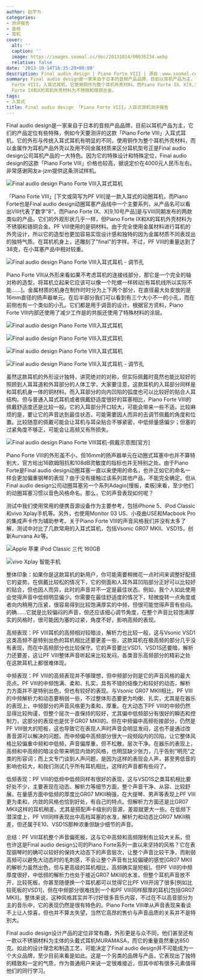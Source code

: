 ```yaml
---
author: 赵宇为
categories:
- 测评报告
- 音频
- 耳机
cover:
  alt: ''
  caption: ''
  image: https://images.soomal.cc/doc/20131014/00036234.webp
  relative: false
date: '2013-10-14T16:35:29+08:00'
description: Final audio design | Piano Forte VIII | 源自：www.soomal.com | 版权：原创 |  平均/总评分：07.26/167
summary: Final audio design是一家来自于日本的音频产品品牌，目前以耳机产品为主，它们的产品定位有些特殊，例如今天要测评的这款「Piano
  Forte VIII」入耳式耳机，它使用铜作为整个耳机外壳材料。而Piano Forte IX、X[9,10号产品]是与VIII同期发布的两款类似的产品，它们的外观形状几乎一样，但Piano
  Forte IX和X的耳机外壳材料为不锈钢和铬铜合金。
tags:
- 入耳式
title: Final audio design 「Piano Forte VIII」入耳式耳机测评报告
---
```


Final audio design是一家来自于日本的音频产品品牌，目前以耳机产品为主，它们的产品定位有些特殊，例如今天要测评的这款「Piano Forte VIII」入耳式耳机，它的外形与传统入耳式耳机有明显的不同，使用铜作为整个耳机外壳材料，而以金属作为耳机产品外壳以及用不同金属材质来区分耳机型号正是Final audio design公司耳机产品的一大特色。因为它的特殊设计和特殊定位，Final audio design的这款「Piano Forte VIII」价格也较高，据说定价在4000元人民币左右。非常感谢网友a-jzm提供这条测试样机。



![Final audio design Piano Forte VIII入耳式耳机](https://images.soomal.cc/doc/20130907/00035393.webp)



「Piano Forte VIII」[下文或简写为PF VIII]是一款入耳式的动圈耳机，而Piano Forte也是Final audio design动圈耳塞产品线中一个主要系列，从产品名可以看出VIII代表了数字“8”，而Piano Forte IX、X[9,10号产品]是与VIII同期发布的两款类似的产品，它们的外观形状几乎一样，但Piano Forte IX和X的耳机外壳材料为不锈钢和铬铜合金。PF VIII使用的是铜材料。由于完全使用金属材料进行耳机的外壳设计，所以它的造型也更加容易实现设计感和独特的因为金属材质不同表现出的独特气质。在耳机机身上，还雕刻了"final"的字样。不过，PF VIII的重量达到了38克，在小耳塞产品中相对较重。



![Final audio design Piano Forte VIII入耳式耳机 - 调节孔](https://images.soomal.cc/doc/20130907/00035397.webp)



Piano Forte VIII从外形来看如果不考虑耳机的连接线部分，那它是一个完全的轴对称的造型，将耳机立起来它应该可以像一个陀螺一样转动[有耳机线所以实际不能……]。金属材质的机身在制作时时分为上下两个部分，在直径最大处安放的是16mm直径的扬声器单元。在后半部分我们可以看到有三个大小不一的小孔，而在前侧也有一个类似的小孔。它们都是用于调音的设计。根据官方资料，Piano Forte VIII内部还使用了减少工作是的共振还使用了特殊材料的涂层。



![Final audio design Piano Forte VIII入耳式耳机](https://images.soomal.cc/doc/20130907/00035394_01.webp)



![Final audio design Piano Forte VIII入耳式耳机](https://images.soomal.cc/doc/20130907/00035395_01.webp)



![Final audio design Piano Forte VIII入耳式耳机](https://images.soomal.cc/doc/20130907/00035396_01.webp)



![Final audio design Piano Forte VIII入耳式耳机 - 调节孔](https://images.soomal.cc/doc/20130907/00035398_01.webp)



虽然这款耳机的外形设计独特，讲究绝对的对称，但实际佩戴时竟然也能比较好的照顾到人耳耳道和外耳部分的人体工学，大家要注意，这款耳机的入耳部分同样是和耳机机身一体的铜材料。而入耳部分的向内凹陷的弧度也可以比较好的贴合人耳结构。但与普通入耳式耳机或者佩戴舒适度很好的耳塞相比，Piano Forte VIII的佩戴舒适度还是比较一般。它的入耳部分开口较大，可能会带来一些不适。比较麻烦的是，要让它的声音达到最佳状态，可能需要因人而异的去调节佩戴的角度和位置。比较随意的佩戴可能会让耳机与耳朵贴合不够紧密，中低频量感偏少；但塞的过紧角度不够正，可能会让高频又有所损失。



![Final audio design Piano Forte VIII耳机-佩戴示意图[官方]](https://images.soomal.cc/doc/20131014/00036232.webp)



Piano Forte VIII的外形虽不小，但16mm的扬声器单元在动圈式耳塞中也并不算特别大，官方给出16欧姆阻抗和108dB灵敏度的指标也并无特别之处。由于Piano Forte是Final audio design动圈耳塞一直以来使用的命名，也许正如它的命名一样会更加偏重钢琴的表现？由于没有接触过该系列其他产品，不能完全确定。但从Final audio design公司动圈耳塞另一个系列Adagio[慢板，柔板]来看，至少他们的动圈耳塞习惯以音色风格命名。那么，它的声音表现如何呢？



测试中我们使用常用的便携音源设备作为主要参考，包括iPhone 5、iPod Classic和vivo Xplay手机等。另外，也使用Monitor 03 US、小夜曲USE和Macbook Pro的集成声卡作为辅助参考。关于Piano Forte VIII的声音风格我们并没有太多了解，测试中对比了几款常用的入耳式耳机，包括Vsonic GR07 MKII、VSD1S，创新Aurvana Air等。



![Apple 苹果 iPod Classic 三代 160GB](https://images.soomal.cc/doc/20130302/00028044_01.webp)



![vivo Xplay 智能手机](https://images.soomal.cc/doc/20130523/00031193_01.webp)



整体印象：如果你是这款耳机的新用户，你可能需要稍微花一点时间来调整好配搭它的姿势。在佩戴比较松的情况下，它的侧面和人耳外耳凹陷部分正好可以比较好的贴合，但也因人而异，此时的声音并不一定是最佳状态。例如，我个人如此使用会觉得声音中低频明显偏少。你需要在最佳舒适度的情况下，轻微旋转一点角度或者向内稍用力压紧，很容易得到比较饱满厚实的中频，但很可能觉得声音有些闷。的确……它就是比较偏闷的声音，但还应该细心调节角度，在整个声音比较饱满厚实的风格时，很可能因为塞的过紧，角度不好，影响高频的表现。



高频表现：PF VIII耳机的高频相对较暗淡，解析力也比较一般，这与Vsonic VSD1这类高频不是特别出色的耳机相比还要更差一些，这款耳机在极高频的部分几乎没有表现，而在中高频部分也比较保守。它的声音要比VSD1、VSD1S还要暗，解析力还要差，这让PF VIII整体声音听起来比较发闷，各类音乐高频部分的精彩之处在这款耳机上都很难体现。



中频表现：PF VIII的高频表现并不够理想，但中频部分则是它的声音风格的最大亮点。PF VIII的中频饱满、柔和、扎实，具有不错的结像力和较好的动态，解析力方面并不是特别出色，但也有较好的表现。与Vsonic GR07 MKII相比，PF VIII的中频解析力和动态要稍弱一些，不过整体形态要更为均衡、扎实，尤其是在器乐的表现上，中频部分的声音风格更为柔和，厚重。在大动态下PF VIII的中频仍然显得比较拘谨，但整个层次一直保持的较好，尤其偏中低频部分有很好的瞬态和控制力，这部分的表现也是优于GR07 MKII的。但在中频偏中高频衔接部分，仍然是PF VIII很大的短板，这也导致它在表现人声时声音会明显发闷，这也不是通过改善音源可以解决的问题。而中频偏中高频部分很大一段频段内的凹陷，让它整体风格比较偏重中频和中低频，声音偏厚重，但不松散，层次干净。在器乐的表现上，高频和中高频的暗淡会带来明显内敛的风格，也明显缺少张力，几乎告别“明亮”之类的形容词；而上文专门谈到人声问题，是因为这样的表现会人声，甚至男低音的影响也较大，和我们测试几乎所有耳机相比，这样的声音都有些闷了。



低频表现：PF VIII的低频中低频同样有很好的表现，这与VSD1S之类耳机相比要好处不少，主要表现在动态、解析力等细节方面，整个声音干净、从容、比较舒展。在量感方面中低频的厚度比GR07 MKII稍强，在大提琴、男声等表现上PF VIII更为柔和，内敛的风格也恰到好处，有自己的特点。但解析力方面还是比GR07 MKII这样的耳机稍差。尤其是搭配声卡级别的音源，差距就更大一些。在低频下潜深度上，PF VIII同样表现出中高档耳塞的水准，解析力和动态比GR07 MKII稍差，但还属于E10、VSD1S那种浓重但缺少细节的声音。



总结：PF VIII耳机整个声音偏死板，这与它中高频和高频限制有比较大关系，但也许这是Final audio design公司的Piano Forte系列一直以来坚持的风格？它在表现钢琴时的确可以较好的保持大动态下的声音层次，让整个声音比较干净，而削弱高频可以避免大动态时的毛刺感，不会让整个声音有比较偏硬的感觉[GR07 MKII的解析力虽然出色，但与更高级的耳机相比，高频确实是短板]。但PF VIII的中频厚度很好，中低频的解析力也处于接近GR07 MKII的水准，但整个耳机声音放不开，比较死板，你甚至随便换一个耳机都可以觉得它比PF VIII开阔了很多[例如比较死板的VSD1]，但在中频部分很难找到一个和PF VIII同样醇厚的耳机[包括GR07 MKII]。整体来说，这种风格其实并不讨好很多音乐内容，不过在不以高音部分为主的音乐中，它的表现仍然是很有特色的。Piano Forte VIII单从声音表现来看谈不上让人惊喜，但也并不算太失望，当然它高昂的售价与声音品质的关系并不是特别大。



Final audio design设计产品的定位非常有趣，外形更是与众不同，他们甚至还有一款以不锈钢材料为主体的头戴式耳机MURAMASA，而它的重量竟然重达850克。如此的设计理念和制造工艺，可能决定了Final audio design并不可能成为一个大众品牌，至少目前来看是如此。这是一个另类的品牌与产品，它表现出了独特的精致和一定的气质，作为普通用户来说一定很难接近，但其中却有很多元素值得他们的同行学习。
